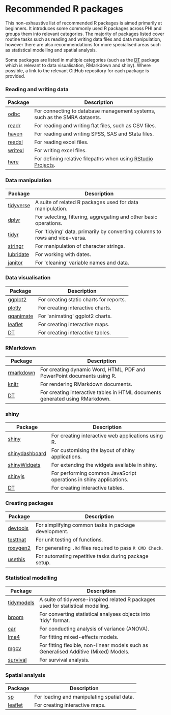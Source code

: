 # Recommended R packages

This non-exhaustive list of recommended R packages is aimed primarily at beginners. It introduces some commonly used R packages across PHI and groups them into relevant categories. The majority of packages listed cover routine tasks such as reading and writing data files and data manipulation, however there are also recommendations for more specialised areas such as statistical modelling and spatial analysis.

Some packages are listed in multiple categories (such as the [DT](https://github.com/rstudio/DT) package which is relevant to data visualisation, RMarkdown and shiny). Where possible, a link to the relevant GitHub repository for each package is provided.


### Reading and writing data

Package | Description
--- | ---
[odbc](https://github.com/r-dbi/odbc) | For connecting to database management systems, such as the SMRA datasets.
[readr](https://github.com/tidyverse/readr) | For reading and writing flat files, such as CSV files.
[haven](https://github.com/tidyverse/haven) | For reading and writing SPSS, SAS and Stata files.
[readxl](https://github.com/tidyverse/readxl) | For reading excel files.
[writexl](https://github.com/ropensci/writexl) | For writing excel files.
[here](https://github.com/r-lib/here) | For defining relative filepaths when using [RStudio Projects](https://support.rstudio.com/hc/en-us/articles/200526207-Using-Projects).


### Data manipulation

Package | Description
--- | ---
[tidyverse](https://github.com/tidyverse) | A suite of related R packages used for data manipulation.
[dplyr](https://github.com/tidyverse/dplyr) | For selecting, filtering, aggregating and other basic operations.
[tidyr](https://github.com/tidyverse/tidyr) | For 'tidying' data, primarily by converting columns to rows and vice-versa.
[stringr](https://github.com/tidyverse/stringr) | For manipulation of character strings.
[lubridate](https://github.com/tidyverse/lubridate) | For working with dates.
[janitor](https://github.com/sfirke/janitor) | For 'cleaning' variable names and data.


### Data visualisation

Package | Description
--- | ---
[ggplot2](https://github.com/tidyverse/ggplot2) | For creating static charts for reports.
[plotly](https://github.com/ropensci/plotly) | For creating interactive charts.
[gganimate](https://github.com/thomasp85/gganimate) | For 'animating' ggplot2 charts.
[leaflet](https://github.com/rstudio/leaflet) | For creating interactive maps.
[DT](https://github.com/rstudio/DT) | For creating interactive tables.


### RMarkdown

Package | Description
--- | ---
[rmarkdown](https://github.com/rstudio/rmarkdown) | For creating dynamic Word, HTML, PDF and PowerPoint documents using R.
[knitr](https://github.com/yihui/knitr) | For rendering RMarkdown documents.
[DT](https://github.com/rstudio/DT) | For creating interactive tables in HTML documents generated using RMarkdown.


### shiny

Package | Description
--- | ---
[shiny](https://github.com/rstudio/shiny) | For creating interactive web applications using R.
[shinydashboard](https://github.com/rstudio/shinydashboard) | For customising the layout of shiny applications.
[shinyWidgets](https://github.com/dreamRs/shinyWidgets) | For extending the widgets available in shiny.
[shinyjs](https://github.com/daattali/shinyjs) | For performing common JavaScript operations in shiny applications.
[DT](https://github.com/rstudio/DT) | For creating interactive tables.


### Creating packages

Package | Description
--- | ---
[devtools](https://github.com/r-lib/devtools) | For simplifying common tasks in package development.
[testthat](https://github.com/r-lib/testthat) | For unit testing of functions.
[roxygen2](https://github.com/klutometis/roxygen) | For generating `.Rd` files required to pass `R CMD Check`.
[usethis](https://github.com/r-lib/usethis) | For automating repetitive tasks during package setup.


### Statistical modelling

Package | Description
--- | ---
[tidymodels](https://github.com/tidymodels) | A suite of tidyverse-inspired related R packages used for statistical modelling.
[broom](https://github.com/tidymodels/broom) | For converting statistical analyses objects into 'tidy' format.
[car](https://github.com/cran/car) | For conducting analysis of variance (ANOVA).
[lme4](https://github.com/lme4/lme4) | For fitting mixed-effects models.
[mgcv](https://github.com/cran/mgcv) | For fitting flexible, non-linear models such as Generalised Additive (Mixed) Models.
[survival](https://github.com/therneau/survival) | For survival analysis.


### Spatial analysis

Package | Description
--- | ---
[sp](https://github.com/edzer/sp) | For loading and manipulating spatial data.
[leaflet](https://github.com/rstudio/leaflet) | For creating interactive maps.
